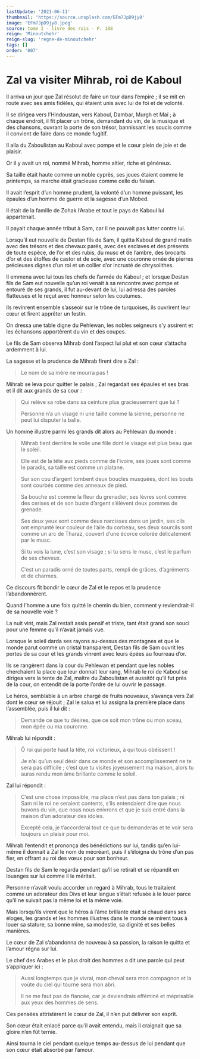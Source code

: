```yaml
---
lastUpdate: '2021-06-11'
thumbnail: 'https://source.unsplash.com/EFm7JpD9jy8'
image: 'EFm7JpD9jy8.jpeg'
source: tome I - livre des rois - P. 188
reign: 'Minoutchehr'
reign-slug: 'regne-de-minoutchehr'
tags: []
order: '007'
---
```


# Zal va visiter Mihrab, roi de Kaboul

Il arriva un jour que Zal résolut de faire un tour dans l’empire ; il se mit en route avec ses amis fidèles, qui étaient unis avec lui de foi et de volonté.

Il se dirigea vers l’Hindoustan, vers Kaboul, Dambar, Murgh et Maï ; à chaque endroit, il fit placer un trône, demandant du vin, de la musique et des chansons, ouvrant la porte de son trésor, bannissant les soucis comme il convient de faire dans ce monde fugitif.

Il alla du Zaboulistan au Kaboul avec pompe et le cœur plein de joie et de plaisir.

Or il y avait un roi, nommé Mihrab, homme altier, riche et généreux.

Sa taille était haute comme un noble cyprès, ses joues étaient comme le printemps, sa marche était gracieuse comme celle du faisan.

Il avait l’esprit d’un homme prudent, la volonté d’un homme puissant, les épaules d’un homme de guerre et la sagesse d’un Mobed.

Il était de la famille de Zohak l’Arabe et tout le pays de Kaboul lui appartenait.

Il payait chaque année tribut à Sam, car il ne pouvait pas lutter contre lui.

Lorsqu’il eut nouvelle de Destan fils de Sam, il quitta Kaboul de grand matin avec des trésors et des chevaux parés, avec des esclaves et des présents de toute espèce, de l’or et des rubis, du musc et de l’ambre, des brocarts d’or et des étoffes de castor et de soie, avec une couronne ornée de pierres précieuses dignes d’un roi et un collier d’or incrusté de chrysolithes.

Il emmena avec lui tous les chefs de l’armée de Kaboul ; et lorsque Destan fils de Sam eut nouvelle qu’un roi venait à sa rencontre avec pompe et entouré de ses grands, il fut au-devant de lui, lui adressa des paroles flatteuses et le reçut avec honneur selon les coutumes.

Ils revinrent ensemble s’asseoir sur le trône de turquoises, ils ouvrirent leur cœur et firent apprêter un festin.

On dressa une table digne du Pehlewan, les nobles seigneurs s’y assirent et les échansons apportèrent du vin et des coupes.

Le fils de Sam observa Mihrab dont l’aspect lui plut et son cœur s’attacha ardemment à lui.

La sagesse et la prudence de Mihrab firent dire a Zal :

> Le nom de sa mère ne mourra pas !

Mihrab se leva pour quitter le palais ; Zal regardait ses épaules et ses bras et il dit aux grands de sa cour :

> Qui relève sa robe dans sa ceinture plus gracieusement que lui ?
>
> Personne n’a un visage ni une taille comme la sienne, personne ne peut lui disputer la balle.

Un homme illustre parmi les grands dit alors au Pehlewan du monde :

> Mihrab tient derrière le voile une fille dont le visage est plus beau que le soleil.
>
> Elle est de la tête aux pieds comme de l’ivoire, ses joues sont comme le paradis, sa taille est comme un platane.
>
> Sur son cou d’argent tombent deux boucles musquées, dont les bouts sont courbés comme des anneaux de pied.
>
> Sa bouche est comme la fleur du grenadier, ses lèvres sont comme des cerises et de son buste d’argent s’élèvent deux pommes de grenade.
>
> Ses deux yeux sont comme deux narcisses dans un jardin, ses cils ont emprunté leur couleur de l’aile du corbeau, ses deux sourcils sont comme un arc de Tharaz, couvert d’une écorce colorée délicatement par le musc.
>
> Si tu vois la lune, c’est son visage ; si tu sens le musc, c’est le parfum de ses cheveux.
>
> C’est un paradis orné de toutes parts, rempli de grâces, d’agréments et de charmes.

Ce discours fit bondir le cœur de Zal et le repos et la prudence l’abandonnèrent.

Quand l’homme a une fois quitté le chemin du bien, comment y reviendrait-il de sa nouvelle voie ?

La nuit vint, mais Zal restait assis pensif et triste, tant était grand son souci pour une femme qu’il n’avait jamais vue.

Lorsque le soleil darda ses rayons au-dessus des montagnes et que le monde parut comme un cristal transparent, Destan fils de Sam ouvrit les portes de sa cour et les grands vinrent avec leurs épées au fourreau d’or.

Ils se rangèrent dans la cour du Pehlewan et pendant que les nobles cherchaient la place que leur donnait leur rang, Mihrab le roi de Kaboul se dirigea vers la tente de Zal, maître du Zaboulistan et aussitôt qu’il fut près de la cour, on entendit de la porte l’ordre de lui ouvrir le passage.

Le héros, semblable à un arbre chargé de fruits nouveaux, s’avança vers Zal dont le cœur se réjouit ; Zal le salua et lui assigna la première place dans l’assemblée, puis il lui dit :

> Demande ce que tu désires, que ce soit mon trône ou mon sceau, mon épée ou ma couronne.

Mihrab lui répondit :

> Ô roi qui porte haut la tête, roi victorieux, à qui tous obéissent !
>
> Je n’ai qu’un seul désir dans ce monde et son accomplissement ne te sera pas difficile ; c’est que tu visites joyeusement ma maison, alors tu auras rendu mon âme brillante comme le soleil.

Zal lui répondit :

> C’est une chose impossible, ma place n’est pas dans ton palais ; ni Sam ni le roi ne seraient contents, s’ils entendaient dire que nous buvons du vin, que nous nous enivrons et que je suis entré dans la maison d’un adorateur des idoles.
>
> Excepté cela, je t’accorderai tout ce que tu demanderas et te voir sera toujours un plaisir pour moi.

Mihrab l’entendit et prononça des bénédictions sur lui, tandis qu’en lui-même il donnait à Zal le nom de mécréant, puis il s’éloigna du trône d’un pas fier, en offrant au roi des vœux pour son bonheur.

Destan fils de Sam le regarda pendant qu’il se retirait et se répandit en louanges sur lui comme il le méritait.

Personne n’avait voulu accorder un regard à Mihrab, tous le traitaient comme un adorateur des Divs et leur langue s’était refusée à le louer parce qu’il ne suivait pas la même loi et la même voie.

Mais lorsqu’ils virent que le héros à l’âme brillante était si chaud dans ses éloges, les grands et les hommes illustres dans le monde se mirent tous à louer sa stature, sa bonne mine, sa modestie, sa dignité et ses belles manières.

Le cœur de Zal s’abandonna de nouveau à sa passion, la raison le quitta et l’amour régna sur lui.

Le chef des Arabes et le plus droit des hommes a dit une parole qui peut s’appliquer ici :

> Aussi longtemps que je vivrai, mon cheval sera mon compagnon et la voûte du ciel qui tourne sera mon abri.
>
> Il ne me faut pas de fiancée, car je deviendrais efféminé et méprisable aux yeux des hommes de sens.

Ces pensées attristèrent le cœur de Zal, il n’en put délivrer son esprit.

Son cœur était enlacé parce qu’il avait entendu, mais il craignait que sa gloire n’en fût ternie.

Ainsi tourna le ciel pendant quelque temps au-dessus de lui pendant que son cœur était absorbé par l’amour.
